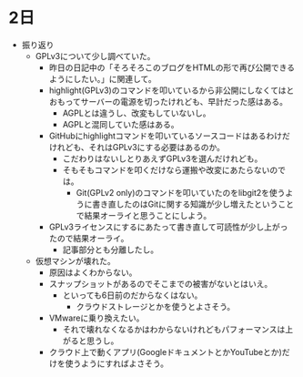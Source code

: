 # 2日
* 振り返り
  * GPLv3について少し調べていた。
    * 昨日の日記中の「そろそろこのブログをHTMLの形で再び公開できるようにしたい。」に関連して。
    * highlight(GPLv3)のコマンドを叩いているから非公開にしなくてはとおもってサーバーの電源を切ったけれども、早計だった感はある。
      * AGPLとは違うし、改変もしていないし。
      * AGPLと混同していた感はある。
    * GitHubにhighlightコマンドを叩いているソースコードはあるわけだけれども、それはGPLv3にする必要はあるのか。
      * こだわりはないしとりあえずGPLv3を選んだけれども。
      * そもそもコマンドを叩くだけなら運搬や改変にあたらないのでは。
        * Git(GPLv2 only)のコマンドを叩いていたのをlibgit2を使うように書き直したのはGitに関する知識が少し増えたということで結果オーライと思うことにしよう。
    * GPLv3ライセンスにするにあたって書き直して可読性が少し上がったので結果オーライ。
      * 記事部分とも分離したし。
  * 仮想マシンが壊れた。
    * 原因はよくわからない。
    * スナップショットがあるのでそこまでの被害がないとはいえ。
      * といっても6日前のだからなくはない。
        * クラウドストレージとかを使うとよさそう。
    * VMwareに乗り換えたい。
      * それで壊れなくなるかはわからないけれどもパフォーマンスは上がると思うし。
    * クラウド上で動くアプリ(GoogleドキュメントとかYouTubeとか)だけを使うようにすればよさそう。
